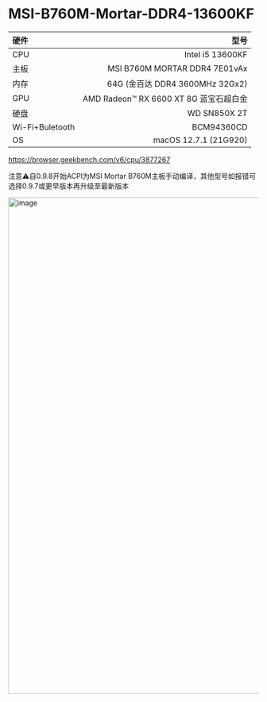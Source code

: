# MSI-B760M-Mortar-DDR4-13600KF

| 硬件 | 型号 |
| :-----| ----: |
| CPU | Intel i5 13600KF |
| 主板 | MSI B760M MORTAR DDR4 7E01vAx |
| 内存 | 64G (金百达 DDR4 3600MHz 32Gx2) |
| GPU | AMD Radeon™ RX 6600 XT 8G 蓝宝石超白金 |
| 硬盘 | WD SN850X 2T |
| Wi-Fi+Buletooth | BCM94360CD |
| OS | macOS 12.7.1 (21G920) |

https://browser.geekbench.com/v6/cpu/3877267

注意⚠️自0.9.8开始ACPI为MSI Mortar B760M主板手动编译，其他型号如报错可选择0.9.7或更早版本再升级至最新版本

<img width="999" alt="image" src="https://github.com/ifr0zen/Hackintosh-B760M-13600KF-RX6600XT/assets/17274321/4909d339-4132-4876-804f-dfa8959526fc">
